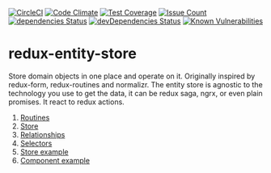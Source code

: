 [![CircleCI](https://circleci.com/gh/just-paja/redux-entity-store.svg?style=shield)](https://circleci.com/gh/just-paja/redux-entity-store)
[![Code Climate](https://codeclimate.com/github/just-paja/redux-entity-store/badges/gpa.svg)](https://codeclimate.com/github/just-paja/redux-entity-store)
[![Test Coverage](https://codeclimate.com/github/just-paja/redux-entity-store/badges/coverage.svg)](https://codeclimate.com/github/just-paja/redux-entity-store/coverage)
[![Issue Count](https://codeclimate.com/github/just-paja/redux-entity-store/badges/issue_count.svg)](https://codeclimate.com/github/just-paja/redux-entity-store)
[![dependencies Status](https://david-dm.org/just-paja/redux-entity-store/status.svg)](https://david-dm.org/just-paja/redux-entity-store)
[![devDependencies Status](https://david-dm.org/just-paja/redux-entity-store/dev-status.svg)](https://david-dm.org/just-paja/redux-entity-store?type=dev)
[![Known Vulnerabilities](https://snyk.io/test/github/just-paja/redux-entity-store/badge.svg)](https://snyk.io/test/github/just-paja/redux-entity-store)


# redux-entity-store

Store domain objects in one place and operate on it. Originally inspired by redux-form, redux-routines and normalizr. The entity store is agnostic to the technology you use to get the data, it can be redux saga, ngrx, or even plain promises. It react to redux actions.

1. [Routines](./docs/routines.md)
1. [Store](./docs/store.md)
1. [Relationships](./docs/relationships.md)
1. [Selectors](./docs/selectors.md)
1. [Store example](./docs/example-store.md)
1. [Component example](./docs/example-component.md)
